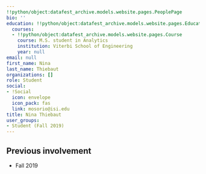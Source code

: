 ```yaml
---
!!python/object:datafest_archive.models.website.pages.PeoplePage
bio: ''
education: !!python/object:datafest_archive.models.website.pages.Education
  courses:
  - !!python/object:datafest_archive.models.website.pages.Course
    course: M.S. student in Analytics
    institution: Viterbi School of Engineering
    year: null
email: null
first_name: Nina
last_name: Thiebaut
organizations: []
role: Student
social:
- !Social
  icon: envelope
  icon_pack: fas
  link: mosorio@isi.edu
title: Nina Thiebaut
user_groups:
- Student (Fall 2019)
---
```



## Previous involvement

* Fall 2019

